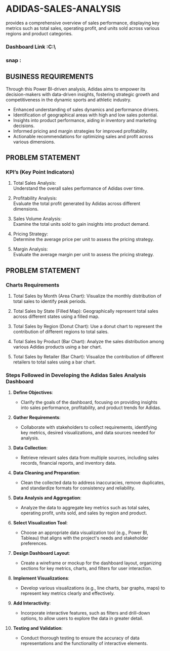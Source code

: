 # ADIDAS-SALES-ANALYSIS
 provides a comprehensive overview of sales performance, displaying key metrics such as total sales, operating profit, and units sold across various regions and product categories.

### Dashboard Link :C:\
### snap : 


## BUSINESS REQUIREMENTS  

Through this Power BI-driven analysis, Adidas aims to empower its decision-makers with data-driven insights, fostering strategic growth and competitiveness in the dynamic sports and athletic industry.  

- Enhanced understanding of sales dynamics and performance drivers.  
- Identification of geographical areas with high and low sales potential.  
- Insights into product performance, aiding in inventory and marketing decisions.  
- Informed pricing and margin strategies for improved profitability.  
- Actionable recommendations for optimizing sales and profit across various dimensions.

## PROBLEM STATEMENT  
### KPI’s (Key Point Indicators)  

1. Total Sales Analysis:  
   Understand the overall sales performance of Adidas over time.  

2. Profitability Analysis:  
   Evaluate the total profit generated by Adidas across different dimensions.  

3. Sales Volume Analysis:  
   Examine the total units sold to gain insights into product demand.  

4. Pricing Strategy:  
   Determine the average price per unit to assess the pricing strategy.  

5. Margin Analysis:  
   Evaluate the average margin per unit to assess the pricing strategy.


## PROBLEM STATEMENT
### Charts Requirements

1. Total Sales by Month (Area Chart):
   Visualize the monthly distribution of total sales to identify peak periods.

2. Total Sales by State (Filled Map):
   Geographically represent total sales across different states using a filled map.

3. Total Sales by Region (Donut Chart):
   Use a donut chart to represent the contribution of different regions to total sales.

4. Total Sales by Product (Bar Chart):
   Analyze the sales distribution among various Adidas products using a bar chart.

5. Total Sales by Retailer (Bar Chart):
   Visualize the contribution of different retailers to total sales using a bar chart.


### Steps Followed in Developing the Adidas Sales Analysis Dashboard

1. **Define Objectives**:
   - Clarify the goals of the dashboard, focusing on providing insights into sales performance, profitability, and product trends for Adidas.

2. **Gather Requirements**:
   - Collaborate with stakeholders to collect requirements, identifying key metrics, desired visualizations, and data sources needed for analysis.

3. **Data Collection**:
   - Retrieve relevant sales data from multiple sources, including sales records, financial reports, and inventory data.

4. **Data Cleaning and Preparation**:
   - Clean the collected data to address inaccuracies, remove duplicates, and standardize formats for consistency and reliability.

5. **Data Analysis and Aggregation**:
   - Analyze the data to aggregate key metrics such as total sales, operating profit, units sold, and sales by region and product.

6. **Select Visualization Tool**:
   - Choose an appropriate data visualization tool (e.g., Power BI, Tableau) that aligns with the project's needs and stakeholder preferences.

7. **Design Dashboard Layout**:
   - Create a wireframe or mockup for the dashboard layout, organizing sections for key metrics, charts, and filters for user interaction.

8. **Implement Visualizations**:
   - Develop various visualizations (e.g., line charts, bar graphs, maps) to represent key metrics clearly and effectively.

9. **Add Interactivity**:
   - Incorporate interactive features, such as filters and drill-down options, to allow users to explore the data in greater detail.

10. **Testing and Validation**:
    - Conduct thorough testing to ensure the accuracy of data representations and the functionality of interactive elements.



